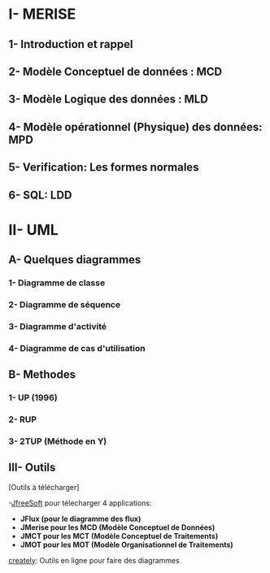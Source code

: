 
# I- MERISE
## 1- Introduction et rappel
## 2- Modèle Conceptuel de données : MCD
## 3- Modèle Logique des données : MLD
## 4- Modèle opérationnel (Physique) des données: MPD
## 5- Verification: Les formes normales
## 6- SQL: LDD


# II- UML
## A- Quelques diagrammes
### 1- Diagramme de classe
### 2- Diagramme de séquence
### 3- Diagramme d'activité
### 4- Diagramme de cas d'utilisation


## B- Methodes
### 1- UP (1996)
### 2- RUP
### 3- 2TUP (Méthode en Y)


## III- Outils
[Outils à  télécharger]

-[JfreeSoft](https://www.jfreesoft.com/) pour télecharger 4 applications:
- **JFlux (pour le diagramme des flux)**
- **JMerise pour les MCD (Modèle Conceptuel de Données)**
- **JMCT pour les MCT (Modèle Conceptuel de Traitements)**
- **JMOT pour les MOT (Modèle Organisationnel de Traitements)**

[creately](https://app.creately.com/diagram/NLXmGa5vjIR/edit): Outils en ligne pour faire des diagrammes